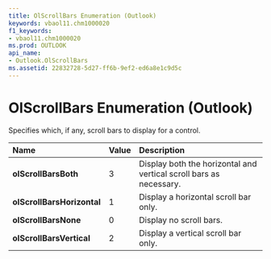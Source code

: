 ```yaml
---
title: OlScrollBars Enumeration (Outlook)
keywords: vbaol11.chm1000020
f1_keywords:
- vbaol11.chm1000020
ms.prod: OUTLOOK
api_name:
- Outlook.OlScrollBars
ms.assetid: 22832728-5d27-ff6b-9ef2-ed6a8e1c9d5c
---
```



# OlScrollBars Enumeration (Outlook)

Specifies which, if any, scroll bars to display for a control.



|**Name**|**Value**|**Description**|
|:-----|:-----|:-----|
| **olScrollBarsBoth**|3|Display both the horizontal and vertical scroll bars as necessary.|
| **olScrollBarsHorizontal**|1|Display a horizontal scroll bar only.|
| **olScrollBarsNone**|0|Display no scroll bars.|
| **olScrollBarsVertical**|2|Display a vertical scroll bar only.|

